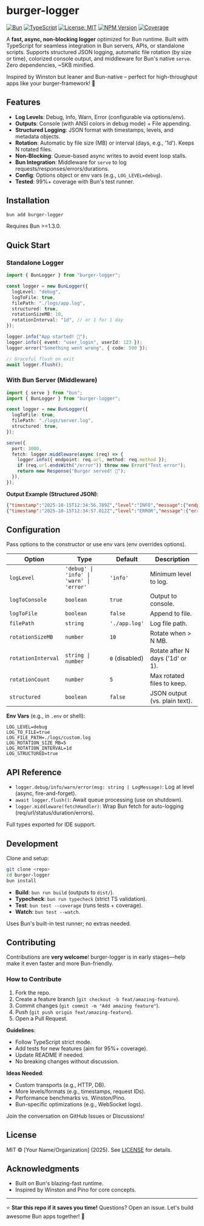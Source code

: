 # burger-logger

[![Bun](https://img.shields.io/badge/Bun-%3E=1.3-green?style=flat&logo=bun)](https://bun.sh)
[![TypeScript](https://img.shields.io/badge/TypeScript-5.0+-blue?style=flat&logo=typescript)](https://www.typescriptlang.org)
[![License: MIT](https://img.shields.io/badge/License-MIT-yellow.svg)](https://opensource.org/licenses/MIT)
[![NPM Version](https://img.shields.io/npm/v/burger-logger.svg)](https://www.npmjs.com/package/burger-logger)
[![Coverage](https://img.shields.io/badge/Coverage-99%25-brightgreen)](https://github.com/yourusername/burger-logger)

A **fast, async, non-blocking logger** optimized for Bun runtime. Built with TypeScript for seamless integration in Bun servers, APIs, or standalone scripts. Supports structured JSON logging, automatic file rotation (by size or time), colorized console output, and middleware for Bun's native `serve`. Zero dependencies, ~5KB minified.

Inspired by Winston but leaner and Bun-native – perfect for high-throughput apps like your burger-framework! 🍔

## Features

- **Log Levels**: Debug, Info, Warn, Error (configurable via options/env).
- **Outputs**: Console (with ANSI colors in debug mode) + File appending.
- **Structured Logging**: JSON format with timestamps, levels, and metadata objects.
- **Rotation**: Automatic by file size (MB) or interval (days, e.g., '1d'). Keeps N rotated files.
- **Non-Blocking**: Queue-based async writes to avoid event loop stalls.
- **Bun Integration**: Middleware for `serve` to log requests/responses/errors/durations.
- **Config**: Options object or env vars (e.g., `LOG_LEVEL=debug`).
- **Tested**: 99%+ coverage with Bun's test runner.

## Installation

```bash
bun add burger-logger
```

Requires Bun >=1.3.0.

## Quick Start

### Standalone Logger

```typescript
import { BunLogger } from "burger-logger";

const logger = new BunLogger({
  logLevel: "debug",
  logToFile: true,
  filePath: "./logs/app.log",
  structured: true,
  rotationSizeMB: 10,
  rotationInterval: "1d", // or 1 for 1 day
});

logger.info("App started! 🚀");
logger.info({ event: "user_login", userId: 123 });
logger.error("Something went wrong", { code: 500 });

// Graceful flush on exit
await logger.flush();
```

### With Bun Server (Middleware)

```typescript
import { serve } from "bun";
import { BunLogger } from "burger-logger";

const logger = new BunLogger({
  logToFile: true,
  filePath: "./logs/server.log",
  structured: true,
});

serve({
  port: 3000,
  fetch: logger.middleware(async (req) => {
    logger.info({ endpoint: req.url, method: req.method });
    if (req.url.endsWith("/error")) throw new Error("Test error");
    return new Response("Burger served! 🍔");
  }),
});
```

**Output Example (Structured JSON)**:

```json
{"timestamp":"2025-10-15T12:34:56.789Z","level":"INFO","message":{"endpoint":"/api/users","method":"GET"}}
{"timestamp":"2025-10-15T12:34:57.012Z","level":"ERROR","message":{"error":"Test error"}}
```

## Configuration

Pass options to the constructor or use env vars (env overrides options).

| Option             | Type                                     | Default        | Description                      |
| ------------------ | ---------------------------------------- | -------------- | -------------------------------- |
| `logLevel`         | `'debug' \| 'info' \| 'warn' \| 'error'` | `'info'`       | Minimum level to log.            |
| `logToConsole`     | `boolean`                                | `true`         | Output to console.               |
| `logToFile`        | `boolean`                                | `false`        | Append to file.                  |
| `filePath`         | `string`                                 | `'./app.log'`  | Log file path.                   |
| `rotationSizeMB`   | `number`                                 | `10`           | Rotate when > N MB.              |
| `rotationInterval` | `string \| number`                       | `0` (disabled) | Rotate after N days ('1d' or 1). |
| `rotationCount`    | `number`                                 | `5`            | Max rotated files to keep.       |
| `structured`       | `boolean`                                | `false`        | JSON output (vs. plain text).    |

**Env Vars** (e.g., in `.env` or shell):

```
LOG_LEVEL=debug
LOG_TO_FILE=true
LOG_FILE_PATH=./logs/custom.log
LOG_ROTATION_SIZE_MB=5
LOG_ROTATION_INTERVAL=1d
LOG_STRUCTURED=true
```

## API Reference

- `logger.debug/info/warn/error(msg: string | LogMessage)`: Log at level (async, fire-and-forget).
- `await logger.flush()`: Await queue processing (use on shutdown).
- `logger.middleware(fetchHandler)`: Wrap Bun fetch for auto-logging (req/url/status/duration/errors).

Full types exported for IDE support.

## Development

Clone and setup:

```bash
git clone <repo>
cd burger-logger
bun install
```

- **Build**: `bun run build` (outputs to `dist/`).
- **Typecheck**: `bun run typecheck` (strict TS validation).
- **Test**: `bun test --coverage` (runs tests + coverage).
- **Watch**: `bun test --watch`.

Uses Bun's built-in test runner; no extras needed.

## Contributing

Contributions are **very welcome**! burger-logger is in early stages—help make it even faster and more Bun-friendly.

### How to Contribute

1. Fork the repo.
2. Create a feature branch (`git checkout -b feat/amazing-feature`).
3. Commit changes (`git commit -m "Add amazing feature"`).
4. Push (`git push origin feat/amazing-feature`).
5. Open a Pull Request.

**Guidelines**:

- Follow TypeScript strict mode.
- Add tests for new features (aim for 95%+ coverage).
- Update README if needed.
- No breaking changes without discussion.

**Ideas Needed**:

- Custom transports (e.g., HTTP, DB).
- More levels/formats (e.g., timestamps, request IDs).
- Performance benchmarks vs. Winston/Pino.
- Bun-specific optimizations (e.g., WebSocket logs).

Join the conversation on GitHub Issues or Discussions!

## License

MIT © [Your Name/Organization] (2025). See [LICENSE](LICENSE) for details.

## Acknowledgments

- Built on Bun's blazing-fast runtime.
- Inspired by Winston and Pino for core concepts.

---

⭐ **Star this repo if it saves you time!** Questions? Open an issue. Let's build awesome Bun apps together! 🍔

